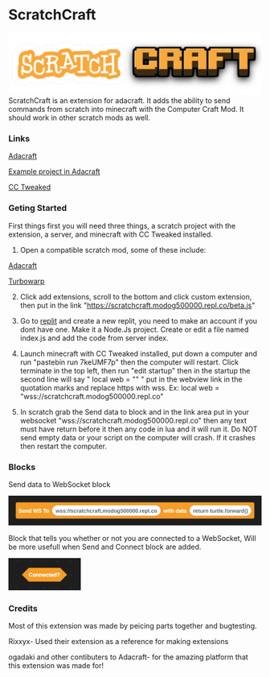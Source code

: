 # ScratchCraft
![logo](https://github.com/Modog500000/ScratchCraft/blob/main/src/resources/scratchcraft.png?raw=true)
ScratchCraft is an extension for adacraft. It adds the ability to send commands from scratch into minecraft with the Computer Craft Mod.
It should work in other scratch mods as well.


### Links

[Adacraft](https://adacraft.org)

[Example project in Adacraft](https://adacraft.org/studio/?project=a8c3a082&extension=https%3A%2F%2Fscratchcraft.modog500000.repl.co%2Fbeta.js)

[CC Tweaked](https://tweaked.cc)


### Geting Started

First things first you will need three things, a scratch project with the extension, a server, and minecraft with CC Tweaked installed.

1. Open a compatible scratch mod, some of these include:

 [Adacraft](https://adacraft.org)
  
 [Turbowarp](https://turbowarp.org/editor)

2. Click add extensions, scroll to the bottom and click custom extension, then put in the link "https://scratchcraft.modog500000.repl.co/beta.js"

3. Go to [replit](https://replit.com) and create a new replit, you need to make an account if you dont have one. Make it a Node.Js project. Create
or edit a file named index.js and add the code from server index.

4. Launch minecraft with CC Tweaked installed, put down a computer and run "pastebin run 7keUMF7p" then the computer will restart. Click terminate in the
top left, then run "edit startup" then in the startup the second line will say " local web = "" " put in the webview link in the quotation marks and replace https with wss. Ex: local web = "wss://scratchcraft.modog500000.repl.co"

5. In scratch grab the Send data to block and in the link area put in your websocket "wss://scratchcraft.modog500000.repl.co" then any text must have return before it then any code in lua and it will run it. Do NOT send empty data or your script on the computer will crash. If it crashes then restart
the computer.

### Blocks
Send data to WebSocket block 

![block](https://github.com/Modog500000/ScratchCraft/blob/main/src/resources/image_2023-04-18_194947656.png?raw=true)

Block that tells you whether or not you are connected to a WebSocket, Will be more usefull when Send and Connect block are added.

![block](https://github.com/Modog500000/ScratchCraft/blob/main/src/resources/block2.png?raw=true)

### Credits
Most of this extension was made by peicing parts together and bugtesting.

Rixxyx- Used their extension as a reference for making extensions

ogadaki and other contibuters to Adacraft- for the amazing platform that this extension was made for!
